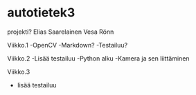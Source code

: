 # autotietek3
projekti?
Elias Saarelainen
Vesa Rönn


Viikko.1
-OpenCV
-Markdown?
-Testailuu?

Viikko.2
-Lisää testailuu
-Python alku
-Kamera ja sen liittäminen

Viikko.3
- lisää testailuu
